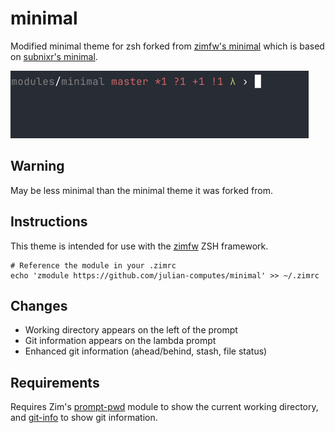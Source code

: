 # minimal

Modified minimal theme for zsh forked from [zimfw's minimal](https://github.com/zimfw/minimal) which is based on [subnixr's minimal](https://github.com/subnixr/minimal).

![image](./screenshot.png)

## Warning

May be less minimal than the minimal theme it was forked from.

## Instructions

This theme is intended for use with the [zimfw](https://zimfw.sh/) ZSH framework.

```shell
# Reference the module in your .zimrc
echo 'zmodule https://github.com/julian-computes/minimal' >> ~/.zimrc
```

## Changes

- Working directory appears on the left of the prompt
- Git information appears on the lambda prompt
- Enhanced git information (ahead/behind, stash, file status)

## Requirements

Requires Zim's [prompt-pwd] module to show the current working directory, and
[git-info] to show git information.

[subnixr's minimal]: https://github.com/subnixr/minimal
[magic-enter]: https://github.com/zimfw/magic-enter
[prompt-pwd module settings]: https://github.com/zimfw/prompt-pwd/blob/master/README.md#settings
[prompt-pwd]: https://github.com/zimfw/prompt-pwd
[git-info]: https://github.com/zimfw/git-info
